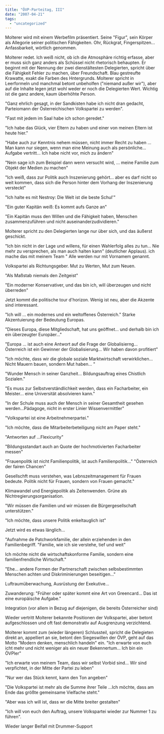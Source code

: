 ```yaml
---
title: "ÖVP-Parteitag, III"
date: "2007-04-21"
tags: 
  - "uncategorized"
---
```


Molterer wird mit einem Werbefilm präsentiert. Seine "Figur", sein Körper als Allegorie seiner politischen Fähigkeiten. Ohr, Rückgrat, Fingerspitzen... Anfassbarkeit, wörtlich genommen.

Molterer redet. Ich weiß nicht, ob ich die Atmosphäre richtig erfasse, aber er muss sich ganz anders als Schüssel nicht rhetorisch behaupten. Er beginnt mit der Nennung der zwei dienstältesten Delegierten, spricht über die Fähigkeit Fehler zu machen, über Freundschaft. Blau gestreufte Krawatte, exakt die Farben des Hntergrunds. Molterer spricht in Leerformeln und manchmal betont unbeholfen ("niemand außer wir"), aber auf die Inhalte legen jetzt wohl weder er noch die Delegierten Wert. Wichtig ist die ganz andere, kaum überhöhte Person.

"Ganz ehrlich gesagt, in der Sandkisten habe ich nicht dran gedacht, Parteiomann der Österreichischen Volkspartei zu werden".

"Fast mit jedem im Saal habe ich schon geredet."

"Ich habe das Glück, vier Eltern zu haben und einer von meinen Eltern ist heute hier."

"Habe auch zur Kenntnis nehem müssen, nicht immer Recht zu haben ... Man kann nur siegen, wenn man eine Meinung auch als persönliche... Aufgabe vertritt... Ich habe nicht vor, mich zu ändern"

"Nein sage ich zum Beispiel dann wenn versucht wird, ... meine Familie zum Objekt der Medien zu machen"

"Ich weiß, dass zur Politik auch Inszenierung gehört... aber es darf nicht so weit kommen, dass sich die Person hinter dem Vorhang der Inszenierung versteckt"

"Ich halte es mit Nestroy: Die Welt ist die beste Schul'"

"Ein guter Kapitän weiß: Es kommt aufs Ganze an"

"Ein Kapitän muss den Willen und die Fähigkeit haben, Menschen zusammenzuführen und nicht auseinanderzudividieren."

Molterer spricht zu den Delegierten lange nur über sich, und das äußerst geschickt.

"Ich bin nicht in der Lage und willens, für einen Wahlerfolg alles zu tun... Nie mehr zu versprechen, als man auch halten kann" (deutlicher Applaus). ich mache das mit meinem Team " Alle werden nur mit Vornamem genannt.

Volkspartei als Richtungsgeber. Mut zu Werten, Mut zum Neuen.

"Als Maßstab niemals den Zeitgeist"

"Ein moderner Konservativer, und das bin ich, will überzeugen und nicht überreden"

Jetzt kommt die politische tour d'horizon. Wenig ist neu, aber die Akzente sind interessant.

"Ich will ... ein modernes und ein weltoffenes Österreich." Starke Akzentuierung der Bedeutung Europas.

"Dieses Europa, diese Mitgliedschaft, hat uns geöffnet... und derhalb bin ich ein überzeugter Europäer..."

"Europa ... ist auch eine Antwort auf die Frage der Globalisierng... Österreich ist ein Gewinner der Globalisierung... Wir haben davon profitiert"

"Ich möchte, dass wir die globale soziale Marktwirtschaft verwirklichen... Nicht Mauern bauen, sondern Mut haben... "

"Wunder Mensch in seiner Ganzheit... Bildungsauftrag eines Chistlich Sozialen."

"Es muss zur Selbstverständlichkeit werden, dass ein Facharbeiter, ein Meister... eine Universität absolvieren kann."

"In der Schule muss auch der Mensch in seiner Gesamtheit gesehen werden...Pädagoge, nicht in erster Linier Wissenvermittler"

"Volkspartei ist eine Arbeitnehmerpartei."

"Ich möchte, dass die Mitarbeiterbeteiligung nicht am Paper steht."

"Antworten auf ...Flexicurity"

"Bildungsstandart auch an Quote der hochmotivierten Facharbeiter messen"

"Frauenpolitk ist nicht Familienpolitik, ist auch Familienpolitik..." "Österreich der fairen Chancen"

Gesellschft muss verstehen, was Lebnszeitmanagement für Frauen bedeute. Politik nicht für Frauen, sondern von Frauen gemacht."

Klimawandel und Energiepolitik als Zeitenwenden. Grüne als Nichtregierungsorganisation.

"Wir müssen die Familien und wir müssen die Bürgergesellschaft unterstützen."

"Ich möchte, dass unsere Politik enkeltauglich ist"

Jetzt wird es etwas länglich...

"Aufnahme de Patchworkfamilie, der allein erziehenden in den Familienbegriff. "Familie, wie ich sie verstehe, tief und weit"

Ich möchte nicht die wirtschaftskonforme Familie, sondern eine familienfrendliche Wirtschaft."

"Ehe... andere Formen der Partnerschaft zwischen selbsbestimmten Menschen achten und Diskriminierungen beseitigen..."

Luftraumüberwachung, Ausrüstung der Exekutive...

Zuwanderung: "Früher oder später kommt eine Art von Greencard... Das ist eine europäische Aufgabe."

Integration (vor allem in Bezug auf diejenigen, die bereits Österreicher sind)

Wieder vertritt Molterer bekannte Positionen der Volkspartei, aber betont aufgeschlossen und oft fast demonstrativ auf Ausgrenzung verzichtend.

Molterer kommt zum (wieder längeren) Schlussteil, spricht die Delegieten direkt an, appelliert an sie, betont den Siegeswillen der ÖVP, geht auf das Motto "Modern denken, menschlich handeln" ein. "Ich erwarte von euch icht mehr und nicht weniger als ein neuer Bekennertum... Ich bin ein ÖVPler"

"Ich erwarte von meinem Team, dass wir selbst Vorbid sind... Wir sind verpfichtet, in der Mitte der Partei zu leben"

"Nur wer das Stück kennt, kann den Ton angeben"

"Die Volkspartei ist mehr als die Summe ihrer Teile ...Ich möchte, dass am Ende das größte gemeinsame Vielfache steht."

"Aber was ich will ist, dass wr die Mitte breiter gestalten"

"Ich will von euch den Auftrag, unsere Volkspartei wieder zur Nummer 1 zu führen".

Wieder langer Beifall mit Drummer-Support
